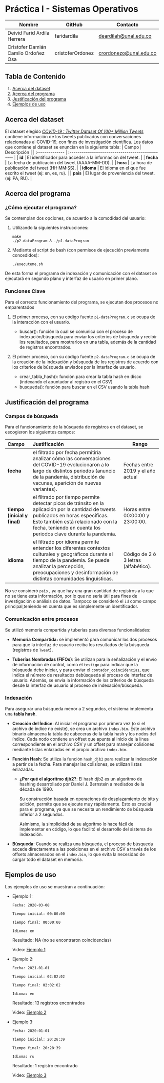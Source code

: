 
# Práctica I - Sistemas Operativos

| Nombre           | GitHub   | Contacto              |
| ---------------- | -------- |-------------------------|
| Deivid Farid Ardila Herrera | faridardila | deardilah@unal.edu.co |
| Cristofer Damián Camilo Ordoñez Osa | cristoferOrdonez| crordonezo@unal.edu.co |


## Tabla de Contenido
1. [Acerca del dataset](#Acerca-del-dataset)
2. [Acerca del programa](#Acerca-del-programa)
3. [Justificación del programa](#Justificación-del-programa)
4. [Ejemplos de uso](#Ejemplos-de-uso)

## Acerca del dataset

El dataset elegido [*COVID-19 : Twitter Dataset Of 100+ Million Tweets*](https://www.kaggle.com/datasets/adarshsng/covid19-twitter-dataset-of-100-million-tweets?select=full_dataset_clean.tsv) contiene información de los tweets publicados con conversaciones relacionadas al COVID-19, con fines de investigación científica. Los datos que contiene el dataset se enuncian en la siguiente tabla:
| Campo           | Descripción                                        |
| :-------------- | :------------------------------------------------- | 
| **id** | El identificador para acceder a la información del tweet. | 
| **fecha** | La fecha de publicación del tweet (AAAA-MM-DD).    |
| **hora** | La hora de publicación del tweet (HH:MM:SS).       |
| **idioma** | El idioma en el que fue escrito el tweet (ej: en, es, ru). |
| **pais** | El lugar de proveniencia del tweet. (ej: PA, RU).               | 

## Acerca del programa

### ¿Cómo ejecutar el programa?

Se contemplan dos opciones, de acuerdo a la comodidad del usuario:

1. Utilizando la siguientes instrucciones:

    ```console
    make
    ./p2-dataProgram & ./p1-dataProgram
    ```
2. Mediante el script de bash (con permisos de ejecución previamente concedidos):

    ```console
    ./executeme.sh
    ```

De esta forma el programa de indexación y comunicación con el dataset se ejecutará en segundo plano y interfaz de usuario en primer plano.


###  Funciones Clave

Para el correcto funcionamiento del programa, se ejecutan dos procesos no emparentados

1. El primer proceso, con su código fuente `p1-dataProgram.c` se ocupa de la interacción con el usuario.

    * buscar(): función la cual se comunica con el proceso de indexación/búsqueda para enviar los criterios de búsqueda y recibir los resultados, para mostrarlos en una tabla, además de la cantidad de registros encontrados.

  
2. El primer proceso, con su código fuente `p2-dataProgram.c` se ocupa de la creación de la indexación y búsqueda de los registros de acuerdo con los criterios de búsqueda enviados por la interfaz de usuario.
    
    * crear_tabla_hash(): función para crear la tabla hash en disco (indexando el apuntador al registro en el CSV)
    * busqueda(): función para buscar en el CSV usando la tabla hash 


## Justificación del programa


### Campos de búsqueda

Para el funcionamiento de la búsqueda de registros en el dataset, se escogieron los siguientes campos:

| Campo           | Justificación                                        | Rango     |
| :-------------- | :------------------------------------------------- | -------------|
| **fecha** | el filtrado por fecha permitiría analizar cómo las conversaciones del COVID-19 evolucionaron a lo largo de distintos periodos (anuncio de la pandemia, distribución de vacunas, aparición de nuevas variantes).    |Fechas entre 2019 y el año actual|
| **tiempo (inicial y final)** | el filtrado por tiempo permite detectar picos de tránsito en la aplicación por la cantidad de tweets publicados en horas específicas. Esto también está relacionado con la fecha, teniendo en cuenta los periodos clave durante la pandemia.       | Horas entre 00:00:00 y 23:00:00. |
| **idioma** | el filtrado por idioma permite entender los diferentes contextos culturales y geográficos durante el tiempo de la pandemia. Se puede analizar la percepción, preocupaciones y desinformación de distintas comunidades linguísticas.  | Código de 2 ó 3 letras (alfabético).  |


No se consideró `pais` , ya que hay una gran cantidad de registros a la que no se tiene esta información, por lo que no sería útil para fines de investigación o análisis de datos. Tampoco se consideró el `id` como campo principal,teniendo en cuenta que es simplemente un identificador.

### Comunicación entre procesos
Se utilizó memoria compartida y tuberías para diversas funcionalidades:

- **Memoria Compartida:** se implementó para comunicar los dos procesos para que la interfaz de usuario reciba los resultados de la búsqueda (registros de `Tweet`).

- **Tuberías Nombradas (FIFOs)**: Se utilizan para la señalización y el envío de información de control, como el `testigo` para indicar que la búsqueda debe iniciar, y para enviar el `contador_coincidencias`, que indica el número de resultados debúsqueda al proceso de interfaz de usuario. Además, se envía la información de los criterios de búsqueda desde la interfaz de usuario al proceso de indexación/búsqueda.

### Indexación
Para asegurar una búsqueda menor a 2 segundos, el sistema implementa una **tabla hash**.

* **Creación del Índice**: Al iniciar el programa por primera vez (o si el archivo de índice no existe), se crea un archivo `index.bin`. Este archivo binario almacena la tabla de cabeceras de la tabla hash y los nodos del índice. Cada nodo contiene un offset que apunta al inicio de la línea correspondiente en el archivo CSV y un offset para manejar colisiones mediante listas enlazadas en el propio archivo `index.bin`.
* **Función Hash**: Se utiliza la función `hash_djb2` para realizar la indexación a partir de la fecha. Para manejar las colisiones, se utilizan listas enlazadas.
    * **¿Por qué el algoritmo djb2?**: El hash djb2 es un algoritmo de hashing desarrollado por Daniel J. Bernstein a mediados de la década de 1990. 
    
        Su construcción basada en operaciones de desplazamiento de bits y adición, permite que se ejecute muy rápidamente. Esto es crucial para el programa, ya que se necesita un rendimiento de búsqueda inferior a 2 segundos.
        
        Asimismo, la simplicidad de su algoritmo lo hace fácil de implementar en código, lo que facilitó el desarrollo del sistema de indexación.


* **Búsqueda**: Cuando se realiza una búsqueda, el proceso de búsqueda accede directamente a las posiciones en el archivo CSV a través de los offsets almacenados en el `index.bin`, lo que evita la necesidad de cargar todo el dataset en memoria.


## Ejemplos de uso 

Los ejemplos de uso se muestran a continuación:

- Ejemplo 1: 
    ```console
    Fecha: 2020-03-08

    Tiempo inicial: 00:00:00

    Tiempo final: 00:00:00

    Idioma: en
    ```

    Resultado: NA (no se encontraron coincidencias)

    Video: [Ejemplo 1](https://drive.google.com/file/d/1yF3abt5WhG6Ga5k4F-qZr0c7M6LSZc5M/view?usp=sharing)

- Ejemplo 2:

    ```console
    Fecha: 2021-01-01

    Tiempo inicial: 02:02:02

    Tiempo final: 02:02:02

    Idioma: en
    ```

    Resultado: 13 registros encontrados

    Video: [Ejemplo 2](https://drive.google.com/file/d/1-6B5TzvgpbSCA95nIgSeB-yKL_XSgTL-/view?usp=sharing)

- Ejemplo 3:

    ```console
    Fecha: 2020-01-01
    
    Tiempo inicial: 20:28:39
    
    Tiempo final: 20:28:39
    
    Idioma: ru
    ```

    Resultado: 1 registro encontrado

    Video: [Ejemplo 3](https://drive.google.com/file/d/15bwUQCBrp1Gmj93Isn6xhRJHGIDZckN_/view?usp=sharing)


